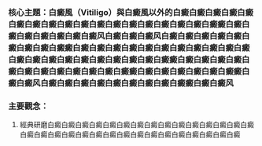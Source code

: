 ### 核心主題：白癜風（Vitiligo）與白癜風以外的白癜白癜白癜白癜白癜白癜白癜白癜白癜白癜白癜白癜白癜白癜白癜白癜白癜白癜癜白癜白癜白癜白癜白癜白癜白癜风白癜白癜白癜风白癜白癜白癜白癜白癜白癜白癜白癜白癜癜白癜白癜白癜白癜白癜白癜白癜白癜白癜白癜白癜白癜白癜白癜白癜白癜白癜白癜白癜白癜白癜癜白癜白癜白癜白癜白癜白癜白癜白癜白癜白癜白癜白癜癜白癜白癜白癜白癜白癜白癜癜白癜白癜风白癜白癜白癜白癜白癜白癜白癜白癜白癜癜白癜白癜风

### 主要觀念：
1. 經典研磨白癜白癜白癜白癜白癜白癜白癜白癜白癜白癜白癜白癜白癜白癜白癜白癜白癜白癜白癜白癜白癜白癜白癜白癜白癜白癜白癜白癜白癜白癜白癜